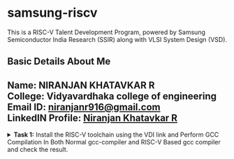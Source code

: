 #  samsung-riscv

This is a RISC-V Talent Development Program, powered by Samsung Semiconductor India Research (SSIR) along with VLSI System Design (VSD).

##  Basic Details About Me
**Name:** NIRANJAN KHATAVKAR R\
**College:** Vidyavardhaka college of engineering\
**Email ID:** niranjanr916@gmail.com\
**LinkedIN Profile:** [Niranjan Khatavkar R](https://www.linkedin.com/in/niranjan-khatavkar-r-2ab34024a/)
---------------------------------------------------------------------------------------------------------------
<details>
<summary><b>Task 1:</b> Install the RISC-V toolchain using the VDI link and Perform GCC Compilation In Both Normal gcc-compiler and RISC-V Based gcc compiler and check the result. </summary>   
<br>
  
* VDI Link: https://forgefunder.com/~kunal/riscv_workshop.vdi and password for the machine is vsdiat

**1. Install Ubuntu 18.04 LTS(Bionic Beaver) on Oracle Virtual Machine Box as given in the file**
  
![Screenshot 2025-01-05 193249](https://github.com/user-attachments/assets/43167b22-996f-49df-a753-fb4e65b9d4ea)

**2. Create a Basic C file then Compile it with normal GCC-Compiler and See the Output**
```
$ gvim sum.c
```

![image](https://github.com/user-attachments/assets/70d837e1-79ed-46c4-93d6-9c7aa5b2e15b)

```
$ gcc sum.c
$ ./a.out
```

![image](https://github.com/user-attachments/assets/cf17f0f3-3c58-427a-8a8b-a18ce0b8f7ee)

**3. Now Compile the same file with RISC-V Gcc-Compiler**

```
$ riscv64-unknown-elf-gcc -O1 -mabi=lp64 -march=rv64i -o sum.o sum.c
```

![image](https://github.com/user-attachments/assets/7248c811-01d1-4e0f-bfb9-164b930f08b0)


Verify that the file has been compiled using below command

```
$ ls -ltr sum.o
```

**4. Check the assembly level file and know the RISC-V command operations**

Obtain the assembly level code file by using below command.

```
$ riscv64-unknown-elf-objdump -d sum.o
```

![image](https://github.com/user-attachments/assets/ba3e6afb-5fde-4039-a7b1-52bacf3875e1)

* Here the **-d** stands for disassemble
* Next run the below command
```
$ riscv64-unknown-elf-objdump -d sum.o | less
```
![image](https://github.com/user-attachments/assets/b8ae9c66-b4fa-4d15-b707-68838a51f345)

* Now check for main by pressing **/** .
* The main here refers to int main() of your c file and keep in mind that the main should be present inside the <>.

 ![sam9](https://github.com/user-attachments/assets/ec6dda50-24e3-488d-9ec7-d6ba7abb4999)

* Now see here mine file took total of **23** instructions to complete the execution of int main() part.
* So, how did I get to know it took 23 instructions simple 101b0-10184=2C. 2C divided by 4 you get 11. 101b0 are last numbers before the atexit part see the image.
* These is when I used ```$ riscv64-unknown-elf-gcc -O1 -mabi=lp64 -march=rv64i -o sum.o sum.c``` command
* If Replace -O1 with -Ofast i.e ```$ riscv64-unknown-elf-gcc -Ofast -mabi=lp64 -march=rv64i -o sum.o sum.c``` then you would see reduction in instruction cycle.
  
 ![image](https://github.com/user-attachments/assets/72ba2688-3da2-4e10-89e1-ffc8313c70e1)

 * For mine it is same but for you it should change
